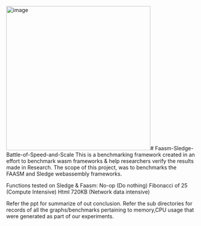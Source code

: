 <img width="384" alt="image" src="https://github.com/mmaashraf/Faasm-Sledge-Battle-of-Speed-and-Scale/assets/37049007/d9140590-c66b-4117-9f16-499e36241d47"># Faasm-Sledge-Battle-of-Speed-and-Scale
This is a benchmarking framework created in an effort to benchmark wasm frameworks &amp; help researchers verify the results made in Research.
The scope of this project, was to benchmarks the FAASM and Sledge webassembly frameworks.

Functions tested on Sledge & Faasm:
  No-op (Do nothing)
  Fibonacci of 25 (Compute Intensive)
  Html 720KB (Network data intensive)

Refer the ppt for summarize of out conclusion. 
Refer the sub directories for records of all the graphs/benchmarks pertaining to memory,CPU usage that were generated as part of our experiments.
